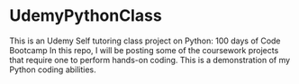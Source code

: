 # UdemyPythonClass
This is an Udemy Self tutoring class project on Python: 100 days of Code Bootcamp
In this repo, I will be posting some of the coursework projects that require one to perform hands-on coding.
This is a demonstration of my Python coding abilities.
